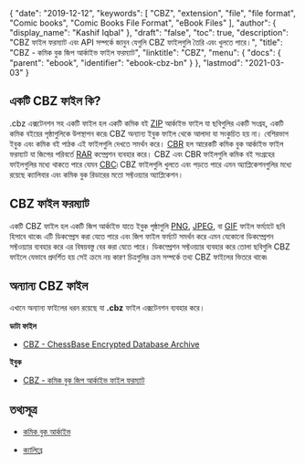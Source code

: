 {
  "date": "2019-12-12",
  "keywords": [
    "CBZ",
    "extension",
    "file",
    "file format",
    "Comic books",
    "Comic Books File Format",
    "eBook Files"
  ],
  "author": {
    "display_name": "Kashif Iqbal"
  },
  "draft": "false",
  "toc": true,
  "description": "CBZ ফাইল ফরম্যাট এবং API সম্পর্কে জানুন যেগুলি CBZ ফাইলগুলি তৈরি এবং খুলতে পারে।",
  "title": "CBZ - কমিক বুক জিপ আর্কাইভ ফাইল ফরম্যাট",
  "linktitle": "CBZ",
  "menu": {
    "docs": {
      "parent": "ebook",
      "identifier": "ebook-cbz-bn"
    }
  },
  "lastmod": "2021-03-03"
}

## একটি CBZ ফাইল কি?

.cbz এক্সটেনশন সহ একটি ফাইল হল একটি কমিক বই [ZIP](/compression/zip/) আর্কাইভ ফাইল যা ছবিগুলির একটি সংগ্রহ, একটি কমিক বইয়ের পৃষ্ঠাগুলিকে উপস্থাপন করে৷ CBZ অন্যান্য ইবুক ফাইল থেকে আলাদা যা সংকুচিত হয় না। বেশিরভাগ ইবুক এবং কমিক বই পাঠক এই ফাইলগুলি দেখতে সমর্থন করে। [CBR](/ebook/cbr/) হল আরেকটি কমিক বুক আর্কাইভ ফাইল ফরম্যাট যা জিপের পরিবর্তে [RAR](/compression/rar/) কম্প্রেশন ব্যবহার করে। CBZ এবং CBR ফাইলগুলি কমিক বই সংগ্রহের ফাইলগুলির মধ্যে থাকতে পারে যেমন [CBC](/ebook/cbc/)৷ CBZ ফাইলগুলি খুলতে এবং পড়তে পারে এমন অ্যাপ্লিকেশনগুলির মধ্যে রয়েছে ক্যালিবার এবং কমিক বুক রিডারের মতো সফ্টওয়্যার অ্যাপ্লিকেশন।

## CBZ ফাইল ফরম্যাট

একটি CBZ ফাইল হল একটি জিপ আর্কাইভ যাতে ইবুক পৃষ্ঠাগুলি [PNG](/image/png/), [JPEG](/image/jpeg/), বা [GIF](/image/gif/) ফাইল ফর্ম্যাটে ছবি হিসাবে থাকে৷ এটি ডিকম্প্রেস করা যেতে পারে এবং জিপ ফাইল ফর্ম্যাট সমর্থন করে এমন যেকোনো ডিকম্প্রেশন সফ্টওয়্যার ব্যবহার করে এর বিষয়বস্তু বের করা যেতে পারে। ডিকম্প্রেশন সফ্টওয়্যার ব্যবহার করে তোলা ছবিগুলি CBZ ফাইলে যেভাবে প্রদর্শিত হয় সেই ক্রমে নয় কারণ চিত্রগুলির ক্রম সম্পর্কে তথ্য CBZ ফাইলের ভিতরে থাকে৷

## অন্যান্য CBZ ফাইল

এখানে অন্যান্য ফাইলের ধরন রয়েছে যা **.cbz** ফাইল এক্সটেনশন ব্যবহার করে।

**ডাটা ফাইল**
- [CBZ - ChessBase Encrypted Database Archive](/data/cbz-chessbase/)

**ইবুক**
- [CBZ - কমিক বুক জিপ আর্কাইভ ফাইল ফরম্যাট](/ebook/cbz/)

## তথ্যসূত্র

* [কমিক বুক আর্কাইভ](https://en.wikipedia.org/wiki/Comic_book_archive)

* [ক্যালিব্রে](https://calibre-ebook.com/)


